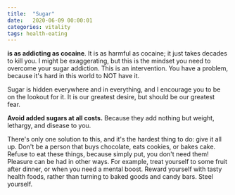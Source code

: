 ```yaml
---
title:  "Sugar"
date:   2020-06-09 00:00:01
categories: vitality
tags: health-eating
---
```

**is as addicting as cocaine**. It is as harmful as cocaine; it just takes decades to kill you. I might be exaggerating, but this is the mindset you need to overcome your sugar addiction. This is an intervention. You have a problem, because it's hard in this world to NOT have it. 

Sugar is hidden everywhere and in everything, and I encourage you to be on the lookout for it. It is our greatest desire, but should be our greatest fear.

**Avoid added sugars at all costs.** Because they add nothing but weight, lethargy, and disease to you.

There's only one solution to this, and it's the hardest thing to do: give it all up. Don't be a person that buys chocolate, eats cookies, or bakes cake. Refuse to eat these things, because simply put, you don't need them! Pleasure can be had in other ways. For example, treat yourself to some fruit after dinner, or when you need a mental boost. Reward yourself with tasty health foods, rather than turning to baked goods and candy bars. Steel yourself.
